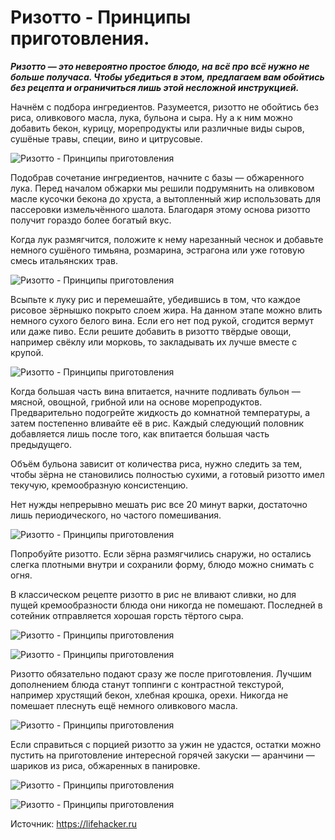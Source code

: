 # Ризотто - Принципы приготовления.
_**Ризотто — это невероятно простое блюдо, на всё про всё нужно не больше получаса. Чтобы убедиться в этом, предлагаем вам обойтись без рецепта и ограничиться лишь этой несложной инструкцией.**_

Начнём с подбора ингредиентов. Разумеется, ризотто не обойтись без риса, оливкового масла, лука, бульона и сыра. Ну а к ним можно добавить бекон, курицу, морепродукты или различные виды сыров, сушёные травы, специи, вино и цитрусовые.

![Ризотто - Принципы приготовления](/images/Kulinar/Second/risotto_principe_001.png 'Ризотто - Принципы приготовления')

Подобрав сочетание ингредиентов, начните с базы — обжаренного лука. Перед началом обжарки мы решили подрумянить на оливковом масле кусочки бекона до хруста, а вытопленный жир использовать для пассеровки измельчённого шалота. Благодаря этому основа ризотто получит гораздо более богатый вкус.

Когда лук размягчится, положите к нему нарезанный чеснок и добавьте немного сушёного тимьяна, розмарина, эстрагона или уже готовую смесь итальянских трав.

![Ризотто - Принципы приготовления](/images/Kulinar/Second/risotto_principe_002.png 'Ризотто - Принципы приготовления')

Всыпьте к луку рис и перемешайте, убедившись в том, что каждое рисовое зёрнышко покрыто слоем жира. На данном этапе можно влить немного сухого белого вина. Если его нет под рукой, сгодится вермут или даже пиво. Если решите добавить в ризотто твёрдые овощи, например свёклу или морковь, то закладывать их лучше вместе с крупой.

![Ризотто - Принципы приготовления](/images/Kulinar/Second/risotto_principe_003.png 'Ризотто - Принципы приготовления')

Когда большая часть вина впитается, начните подливать бульон — мясной, овощной, грибной или на основе морепродуктов. Предварительно подогрейте жидкость до комнатной температуры, а затем постепенно вливайте её в рис. Каждый следующий половник добавляется лишь после того, как впитается большая часть предыдущего.

Объём бульона зависит от количества риса, нужно следить за тем, чтобы зёрна не становились полностью сухими, а готовый ризотто имел текучую, кремообразную консистенцию.

Нет нужды непрерывно мешать рис все 20 минут варки, достаточно лишь периодического, но частого помешивания.

![Ризотто - Принципы приготовления](/images/Kulinar/Second/risotto_principe_004.gif 'Ризотто - Принципы приготовления')

Попробуйте ризотто. Если зёрна размягчились снаружи, но остались слегка плотными внутри и сохранили форму, блюдо можно снимать с огня.

В классическом рецепте ризотто в рис не вливают сливки, но для пущей кремообразности блюда они никогда не помешают. Последней в сотейник отправляется хорошая горсть тёртого сыра.

![Ризотто - Принципы приготовления](/images/Kulinar/Second/risotto_principe_005.png 'Ризотто - Принципы приготовления')

![Ризотто - Принципы приготовления](/images/Kulinar/Second/risotto_principe_006.png 'Ризотто - Принципы приготовления')

Ризотто обязательно подают сразу же после приготовления. Лучшим дополнением блюда станут топпинги с контрастной текстурой, например хрустящий бекон, хлебная крошка, орехи. Никогда не помешает плеснуть ещё немного оливкового масла.

![Ризотто - Принципы приготовления](/images/Kulinar/Second/risotto_principe_007.png 'Ризотто - Принципы приготовления')

Если справиться с порцией ризотто за ужин не удастся, остатки можно пустить на приготовление интересной горячей закуски — аранчини — шариков из риса, обжаренных в панировке.

![Ризотто - Принципы приготовления](/images/Kulinar/Second/risotto_principe_008.png 'Ризотто - Принципы приготовления')

![Ризотто - Принципы приготовления](/images/Kulinar/Second/risotto_principe_009.png 'Ризотто - Принципы приготовления')

Источник: https://lifehacker.ru
